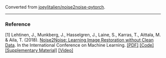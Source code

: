 Converted from [joeylitalien/noise2noise-pytorch](https://github.com/joeylitalien/noise2noise-pytorch/tree/7942c06f924e2244d91fc8c1aff1c2e3991e0eae).

---

### Reference
[1] Lehtinen, J., Munkberg, J., Hasselgren, J., Laine, S., Karras, T., Aittala, M. & Aila, T. (2018). [Noise2Noise: Learning Image Restoration without Clean Data](http://proceedings.mlr.press/v80/lehtinen18a.html). In the International Conference on Machine Learning. [[PDF]](http://proceedings.mlr.press/v80/lehtinen18a/lehtinen18a.pdf) [[Code]](https://github.com/NVlabs/noise2noise) [[Supplementary Material]](http://proceedings.mlr.press/v80/lehtinen18a/lehtinen18a-supp.pdf) [[Video]](https://www.youtube.com/watch?v=pp7HdI0-MIo)
